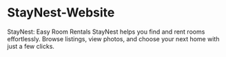 # StayNest-Website
StayNest: Easy Room Rentals  StayNest helps you find and rent rooms effortlessly. Browse listings, view photos, and choose your next home with just a few clicks.
